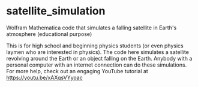 # satellite_simulation
Wolfram Mathematica code that simulates a falling satellite in Earth's atmosphere (educational purpose)

This is for high school and beginning physics students (or even physics laymen who are interested in physics). The code here simulates a satellite revolving 
around the Earth or an object falling on the Earth. Anybody with a personal computer with an internet connection can do these simulations. For more
help, check out an engaging YouTube tutorial at https://youtu.be/xAXqsVYyoac
